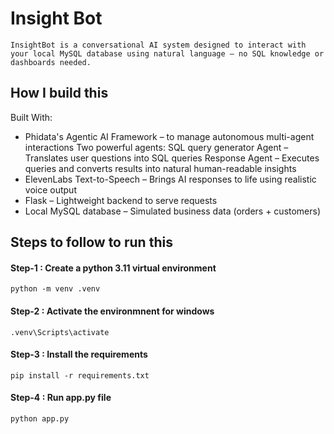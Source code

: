 # Insight Bot
    InsightBot is a conversational AI system designed to interact with your local MySQL database using natural language — no SQL knowledge or dashboards needed.

## How I build this
Built With:
- Phidata's Agentic AI Framework – to manage autonomous multi-agent interactions
Two powerful agents:
SQL query generator Agent – Translates user questions into SQL queries
Response Agent – Executes queries and converts results into natural human-readable insights
- ElevenLabs Text-to-Speech – Brings AI responses to life using realistic voice output
- Flask – Lightweight backend to serve requests
- Local MySQL database – Simulated business data (orders + customers)

## Steps to follow to run this
#### Step-1 : Create a python 3.11 virtual environment
```
python -m venv .venv
```
#### Step-2 : Activate the environmnent for windows
```
.venv\Scripts\activate
```
#### Step-3 : Install the requirements
```
pip install -r requirements.txt
```
#### Step-4 : Run app.py file
```
python app.py
```